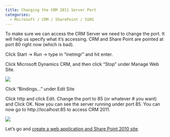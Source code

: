 ```yaml
---
title: Changing the CRM 2011 Server Port
categories:
  - Microsoft / CRM / SharePoint / SSRS
---
```



To make sure we can access the CRM Server we need to change the port. It will help us specify what it’s accessing. CRM and Share Point are pointed at port 80 right now (which is bad).

Click Start -> Run -> type in “inetmgr” and hit enter.

Click Microsoft Dynamics CRM, and then click “Stop” under Manage Web Site.

![][2]

 [2]: /assets/img/old/CRM2011_Sharepoint2010_Port_Change_15.png

Click “Bindings…” under Edit Site

Click http and click Edit. Change the port to 85 (or whatever # you want) and Click OK. Now you can see the server running under port 85. You can now go to http://localhost:85 to access CRM 2011.

![][3]

 [3]: /assets/img/old/CRM2011_Sharepoint2010_Port_Change_85_16.png

Let’s go and [create a web application and Share Point 2010 site][3].

 [3]: http://www.ryanonrails.com/2011/02/25/creating-a-web-application-and-share-point-2010-site/
